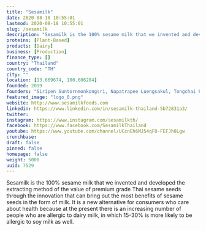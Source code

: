 ```yaml
---
title: "Sesamilk"
date: 2020-08-18 10:55:01
lastmod: 2020-08-18 10:55:01
slug: /sesamilk
description: "Sesamilk is the 100% sesame milk that we invented and developed the extracting method of the value of premium grade Thai sesame seeds through the innovation that can bring out the most benefits of sesame seeds in the form of milk. It is a new alternative for consumers who care about health because at the present there is an increasing number of people who are allergic to dairy milk, in which 15-30% is more likely to be allergic to soy milk as well."
proteins: [Plant-Based]
products: [Dairy]
business: [Production]
finance_type: []
country: "Thailand"
country_code: "TH"
city: ""
location: [13.669674, 100.606284]
founded: 2019
founders: "Siripen Suntornmonkongsri, Napatrapee Luengsakul, Tongchai Puttongsiri"
featured_image: "logo_0.png"
website: http://www.sesamilkfoods.com
linkedin: https://www.linkedin.com/in/sesamilk-thailand-5b72831a3/
twitter: 
instagram: https://www.instagram.com/sesamilkth/
facebook: https://www.facebook.com/SesamilkThailand
youtube: https://www.youtube.com/channel/UCcnEh6MJ54qF8-FEFJh8Lgw
crunchbase: 
draft: false
pinned: false
homepage: false
weight: 5000
uuid: 7529
---
```

Sesamilk is the 100% sesame milk that we invented and developed the extracting method of the value of premium grade Thai sesame seeds through the innovation that can bring out the most benefits of sesame seeds in the form of milk. It is a new alternative for consumers who care about health because at the present there is an increasing number of people who are allergic to dairy milk, in which 15-30% is more likely to be allergic to soy milk as well.
